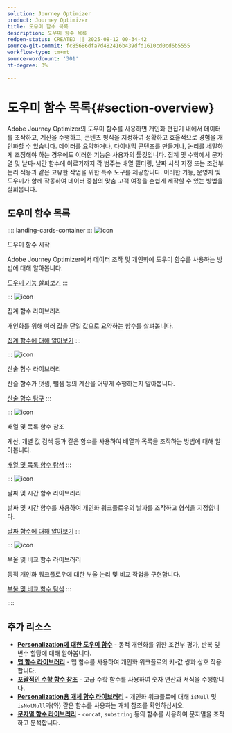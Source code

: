 ```yaml
---
solution: Journey Optimizer
product: Journey Optimizer
title: 도우미 함수 목록
description: 도우미 함수 목록
redpen-status: CREATED_||_2025-08-12_00-34-42
source-git-commit: fc85686dfa7d482416b439dfd1610cd0cd6b5555
workflow-type: tm+mt
source-wordcount: '301'
ht-degree: 3%

---
```



# 도우미 함수 목록{#section-overview}

Adobe Journey Optimizer의 도우미 함수를 사용하면 개인화 편집기 내에서 데이터를 조작하고, 계산을 수행하고, 콘텐츠 형식을 지정하여 정확하고 효율적으로 경험을 개인화할 수 있습니다. 데이터를 요약하거나, 다이내믹 콘텐츠를 만들거나, 논리를 세밀하게 조정해야 하는 경우에도 이러한 기능은 사용자의 툴킷입니다. 집계 및 수학에서 문자열 및 날짜-시간 함수에 이르기까지 각 범주는 배열 필터링, 날짜 서식 지정 또는 조건부 논리 적용과 같은 고유한 작업을 위한 특수 도구를 제공합니다. 이러한 기능, 운영자 및 도우미가 함께 작동하여 데이터 중심의 맞춤 고객 여정을 손쉽게 제작할 수 있는 방법을 살펴봅니다.

## 도우미 함수 목록

:::: landing-cards-container
:::
![icon](https://cdn.experienceleague.adobe.com/icons/circle-play.svg)

도우미 함수 시작

Adobe Journey Optimizer에서 데이터 조작 및 개인화에 도우미 함수를 사용하는 방법에 대해 알아봅니다.

[도우미 기능 살펴보기](../using/personalization/functions/functions.md)
:::

:::
![icon](https://cdn.experienceleague.adobe.com/icons/list-check.svg)

집계 함수 라이브러리

개인화를 위해 여러 값을 단일 값으로 요약하는 함수를 살펴봅니다.

[집계 함수에 대해 알아보기](../using/personalization/functions/aggregation.md)
:::

:::
![icon](https://cdn.experienceleague.adobe.com/icons/code-branch.svg)

산술 함수 라이브러리

산술 함수가 덧셈, 뺄셈 등의 계산을 어떻게 수행하는지 알아봅니다.

[산술 함수 탐구](../using/personalization/functions/arithmetic-functions.md)
:::

:::
![icon](https://cdn.experienceleague.adobe.com/icons/code-branch.svg)

배열 및 목록 함수 참조

계산, 개별 값 검색 등과 같은 함수를 사용하여 배열과 목록을 조작하는 방법에 대해 알아봅니다.

[배열 및 목록 함수 탐색](../using/personalization/functions/arrays-list.md)
:::

:::
![icon](https://cdn.experienceleague.adobe.com/icons/calendar-alt.svg)

날짜 및 시간 함수 라이브러리

날짜 및 시간 함수를 사용하여 개인화 워크플로우의 날짜를 조작하고 형식을 지정합니다.

[날짜 함수에 대해 알아보기](../using/personalization/functions/dates.md)
:::

:::
![icon](https://cdn.experienceleague.adobe.com/icons/code-branch.svg)

부울 및 비교 함수 라이브러리

동적 개인화 워크플로우에 대한 부울 논리 및 비교 작업을 구현합니다.

[부울 및 비교 함수 탐색](../using/personalization/functions/operators.md)
:::

::::


## 추가 리소스

- **[Personalization에 대한 도우미 함수](../using/personalization/functions/helpers.md)** - 동적 개인화를 위한 조건부 평가, 반복 및 변수 할당에 대해 알아봅니다.
- **[맵 함수 라이브러리](../using/personalization/functions/maps.md)** - 맵 함수를 사용하여 개인화 워크플로의 키-값 쌍과 상호 작용합니다.
- **[포괄적인 수학 함수 참조](../using/personalization/functions/math.md)** - 고급 수학 함수를 사용하여 숫자 연산과 서식을 수행합니다.
- **[Personalization용 개체 함수 라이브러리](../using/personalization/functions/objects.md)** - 개인화 워크플로에 대해 `isNull` 및 `isNotNull`과(와) 같은 함수를 사용하는 개체 참조를 확인하십시오.
- **[문자열 함수 라이브러리](../using/personalization/functions/string.md)** - `concat`, `substring` 등의 함수를 사용하여 문자열을 조작하고 분석합니다.
